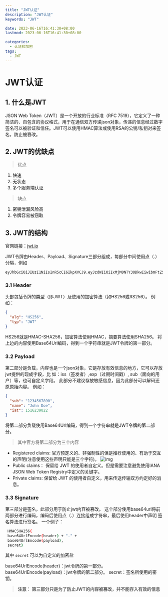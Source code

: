 ```yaml
---
title: "JWT认证"
description: "JWT认证"
keywords: "JWT"

date: 2023-06-16T16:41:30+08:00
lastmod: 2023-06-16T16:41:30+08:00

categories:
  - 认证和加密
tags:
  - JWT
---
```


# JWT认证

## 1. 什么是JWT

JSON Web Token（JWT）是一个开放的行业标准（RFC 7519），它定义了一种简洁的、自包含的协议格式，用于在通信双方传递json对象，传递的信息经过数字签名可以被验证和信任。JWT可以使用HMAC算法或使用RSA的公钥/私钥对来签名，防止被篡改。

## 2. JWT的优缺点

> 优点

1.  快速
2.  无状态
3.  多个服务端认证

> 缺点

1. 密钥泄漏风险高
2. 令牌容易被窃取

## 3. JWT的结构

官网链接：[jwt.io](https://jwt.io/)

JWT令牌由Header、Payload、Signature三部分组成，每部分中间使用点（.）分隔，例如
```bash
eyJhbGciOiJIUzI1NiIsInR5cCI6IkpXVCJ9.eyJzdWIiOiIxMjM0NTY3ODkwIiwibmFtZSI6IkpvaG4gRG9lIiwiaWF0IjoxNTE2MjM5MDIyfQ.cThIIoDvwdueQB468K5xDc5633seEFoqwxjF_xSJyQQ
```

### 3.1 Header

头部包括令牌的类型（即JWT）及使用的加密算法（如HS256或RS256）。
例如：
```json
{
  "alg": "HS256",
  "typ": "JWT"
}
```
HS256就是HMAC-SHA256，加密算法使用HMAC，摘要算法使用SHA256。
将上边的内容使用Base64Url编码，得到一个字符串就是JWT令牌的第一部分。

### 3.2 Payload

第二部分是负载，内容也是一个json对象，它是存放有效信息的地方，它可以存放jwt提供的现成字段，比 如：iss（签发者）,exp（过期时间戳）, sub（面向的用户）等，也可自定义字段。 此部分不建议存放敏感信息，因为此部分可以解码还原原始内容。
例如：
```json
{
  "sub": "1234567890",
  "name": "John Doe",
  "iat": 1516239022
}
```
将第二部分负载使用Base64Url编码，得到一个字符串就是JWT令牌的第二部分。

> 其中官方将第二部分为三个内容
- Registered claims:
  官方预定义的、非强制性的但是推荐使用的、有助于交互的声明(注意使用这些声明只能是三个字符)。
  ![img](https://picture-czy.oss-cn-beijing.aliyuncs.com/img/380ac6ddd91d64de42b72d07ce88582f.png)
- Public claims：
  保留给 JWT 的使用者自定义。但是需要注意避免使用IANA JSON Web Token Registry中定义的关键字。
- Private claims:
   保留给 JWT 的使用者自定义，用来传送传输双方约定好的消息。

### 3.3 Signature

第三部分是签名，此部分用于防止jwt内容被篡改。 这个部分使用base64url将前两部分进行编码，编码后使用点（.）连接组成字符串，最后使用header中声明 签名算法进行签名。 一个例子：

```bash
 HMACSHA256(
 base64UrlEncode(header) + "." +
 base64UrlEncode(payload),
 secret)
```
 其中 `secret` 可以为自定义的加密盐

base64UrlEncode(header)：jwt令牌的第一部分。 base64UrlEncode(payload)：jwt令牌的第二部分。 secret：签名所使用的密钥。

>**注意： 第三部分只是为了防止JWT的内容被篡改，并不能存入有效的信息**
